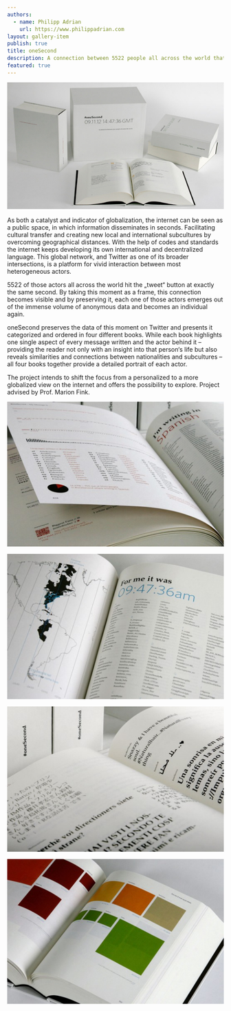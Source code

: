 ```yaml
---
authors:
  - name: Philipp Adrian
    url: https://www.philippadrian.com
layout: gallery-item
publish: true
title: oneSecond
description: A connection between 5522 people all across the world that have been active on Twitter within the timeframe of one second.
featured: true
---
```



![](./images/adrian1_1.jpg)

As both a catalyst and indicator of globalization, the internet can be seen as a public space, in which information disseminates in seconds. Facilitating cultural transfer and creating new local and international subcultures by overcoming geographical distances. With the help of codes and standards the internet keeps developing its own international and decentralized language. This global network, and Twitter as one of its broader intersections, is a platform for vivid interaction between most heterogeneous actors.

5522 of those actors all across the world hit the „tweet“ button at exactly the same second. By taking this moment as a frame, this connection becomes visible and by preserving it, each one of those actors emerges out of the immense volume of anonymous data and becomes an individual again.

oneSecond preserves the data of this moment on Twitter and presents it categorized and ordered in four different books. While each book highlights one single aspect of every message written and the actor behind it – providing the reader not only with an insight into that person‘s life but also reveals similarities and connections between nationalities and subcultures – all four books together provide a detailed portrait of each actor.

The project intends to shift the focus from a personalized to a more globalized view on the internet and offers the possibility to explore. Project advised by Prof. Marion Fink.

![](./images/adrian2-524x350.jpg)

![](./images/adrian3-524x350.jpg)

![](./images/adrian4-524x350.jpg)

![](./images/adrian5-524x350.jpg)